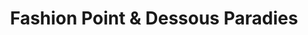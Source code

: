 ---
title: "Fashion Point & Dessous Paradies"
url: /kitzingen/fashion-point-und-dessous-paradies/
shop: Kleidung
---